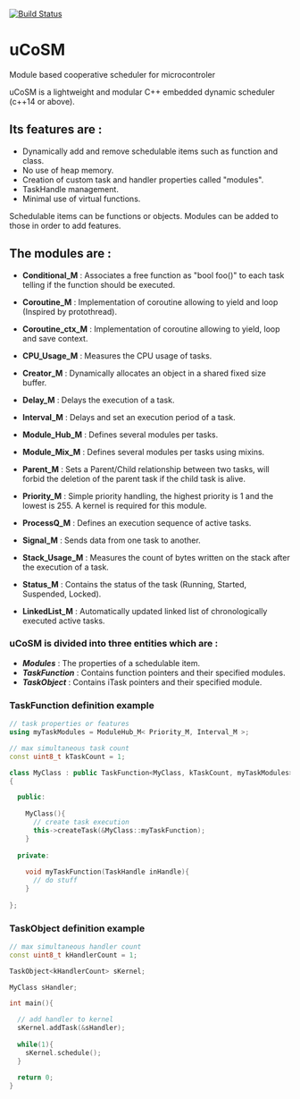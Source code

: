 [![Build Status](https://travis-ci.com/ThomasAUB/uCoSM.svg?branch=master)](https://travis-ci.com/ThomasAUB/uCoSM)

# uCoSM
Module based cooperative scheduler for microcontroler

  uCoSM is a lightweight and modular C++ embedded dynamic scheduler (c++14 or above). 
  
## Its features are :
  
 - Dynamically add and remove schedulable items such as function and class.
 - No use of heap memory.
 - Creation of custom task and handler properties called "modules".
 - TaskHandle management.
 - Minimal use of virtual functions.
   
  
  Schedulable items can be functions or objects. 
  Modules can be added to those in order to add features.
  
## The modules are :
      
 - **Conditional_M** : Associates a free function as "bool foo()" to each task telling if the function should be executed.
    
 - **Coroutine_M** : Implementation of coroutine allowing to yield and loop (Inspired by protothread).
    
 - **Coroutine_ctx_M** : Implementation of coroutine allowing to yield, loop and save context.
    
    
 - **CPU_Usage_M** : Measures the CPU usage of tasks.
    
    
 - **Creator_M**        : Dynamically allocates an object in a shared fixed size buffer.
    
    
 - **Delay_M**          : Delays the execution of a task.
    
    
 - **Interval_M**       : Delays and set an execution period of a task.
    
    
 - **Module_Hub_M**     : Defines several modules per tasks.
    
    
 - **Module_Mix_M**     : Defines several modules per tasks using mixins.
    
    
 - **Parent_M**         : Sets a Parent/Child relationship between two tasks, will forbid the deletion of the parent task if the child task is alive. 
                          
 - **Priority_M**       : Simple priority handling, the highest priority is 1 and the lowest is 255. A kernel is required for this module.
        
 - **ProcessQ_M**       : Defines an execution sequence of active tasks.
    
    
 - **Signal_M**         : Sends data from one task to another.
    
    
 - **Stack_Usage_M**      : Measures the count of bytes written on the stack after the execution of a task.
    
    
 - **Status_M**         : Contains the status of the task (Running, Started, Suspended, Locked).
            
            
 - **LinkedList_M**     : Automatically updated linked list of chronologically executed active tasks.
    
   
   
  

### uCoSM is divided into three entities which are :
  
 - ***Modules***     : The properties of a schedulable item.
 - ***TaskFunction*** : Contains function pointers and their specified modules.
 - ***TaskObject***      : Contains iTask pointers and their specified module.
          
        
### TaskFunction definition example
```cpp
// task properties or features
using myTaskModules = ModuleHub_M< Priority_M, Interval_M >;

// max simultaneous task count
const uint8_t kTaskCount = 1;

class MyClass : public TaskFunction<MyClass, kTaskCount, myTaskModules>
{

  public:
  
    MyClass(){
      // create task execution
      this->createTask(&MyClass::myTaskFunction);
    }
  
  private:
  
    void myTaskFunction(TaskHandle inHandle){
      // do stuff
    }
    
};
```
### TaskObject definition example
```cpp
// max simultaneous handler count
const uint8_t kHandlerCount = 1;

TaskObject<kHandlerCount> sKernel;

MyClass sHandler;

int main(){

  // add handler to kernel
  sKernel.addTask(&sHandler);
  
  while(1){
    sKernel.schedule();
  }
  
  return 0;
}
```
